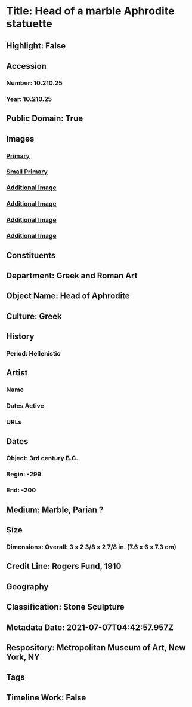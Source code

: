 # Title: Head of a marble Aphrodite statuette
## Highlight: False
## Accession
### Number: 10.210.25
### Year: 10.210.25
## Public Domain: True
## Images
### [Primary](https://images.metmuseum.org/CRDImages/gr/original/LC-10_210_25d.jpg)
### [Small Primary](https://images.metmuseum.org/CRDImages/gr/web-large/LC-10_210_25d.jpg)
### [Additional Image](https://images.metmuseum.org/CRDImages/gr/original/LC-10_210_25e.jpg)
### [Additional Image](https://images.metmuseum.org/CRDImages/gr/original/LC-10_210_25f.jpg)
### [Additional Image](https://images.metmuseum.org/CRDImages/gr/original/LC-10_210_25g.jpg)
### [Additional Image](https://images.metmuseum.org/CRDImages/gr/original/LC-10_210_25.jpg)
## Constituents
## Department: Greek and Roman Art
## Object Name: Head of Aphrodite
## Culture: Greek
## History
### Period: Hellenistic
## Artist
### Name
### Dates Active
### URLs
## Dates
### Object: 3rd century B.C.
### Begin: -299
### End: -200
## Medium: Marble, Parian ?
## Size
### Dimensions: Overall: 3 x 2 3/8 x 2 7/8 in. (7.6 x 6 x 7.3 cm)
## Credit Line: Rogers Fund, 1910
## Geography
## Classification: Stone Sculpture
## Metadata Date: 2021-07-07T04:42:57.957Z
## Respository: Metropolitan Museum of Art, New York, NY
## Tags
## Timeline Work: False